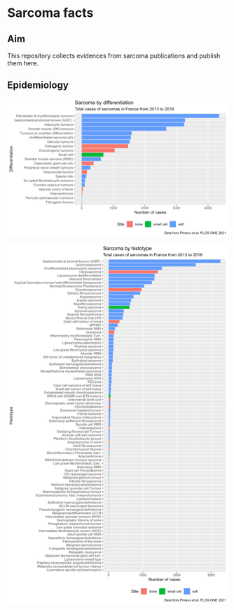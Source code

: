 # Sarcoma facts

## Aim
This repository collects evidences from sarcoma publications and publish them here. 

## Epidemiology

![Diff](https://raw.githubusercontent.com/slrenne/sarcoma_facts/1d77108fecb9b3ba0e9c1c631bb8af99f99a88e2/output/pinieuxTotDiff.png)

![Histo](https://raw.githubusercontent.com/slrenne/sarcoma_facts/1d77108fecb9b3ba0e9c1c631bb8af99f99a88e2/output/pinieuxTotHisto.png)
